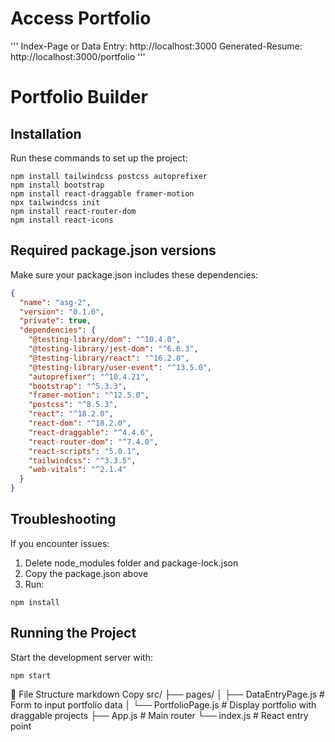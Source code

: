 # Access Portfolio

'''
Index-Page or Data Entry: http://localhost:3000
Generated-Resume: http://localhost:3000/portfolio
'''

# Portfolio Builder

## Installation
Run these commands to set up the project:

```
npm install tailwindcss postcss autoprefixer
npm install bootstrap
npm install react-draggable framer-motion
npx tailwindcss init
npm install react-router-dom
npm install react-icons
```

## Required package.json versions
Make sure your package.json includes these dependencies:

```json
{
  "name": "asg-2",
  "version": "0.1.0",
  "private": true,
  "dependencies": {
    "@testing-library/dom": "^10.4.0",
    "@testing-library/jest-dom": "^6.6.3",
    "@testing-library/react": "^16.2.0",
    "@testing-library/user-event": "^13.5.0",
    "autoprefixer": "^10.4.21",
    "bootstrap": "^5.3.3",
    "framer-motion": "^12.5.0",
    "postcss": "^8.5.3",
    "react": "^18.2.0",
    "react-dom": "^18.2.0",
    "react-draggable": "^4.4.6",
    "react-router-dom": "^7.4.0",
    "react-scripts": "5.0.1",
    "tailwindcss": "^3.3.5",
    "web-vitals": "^2.1.4"
  }
}
```

## Troubleshooting
If you encounter issues:
1. Delete node_modules folder and package-lock.json
2. Copy the package.json above
3. Run:
```
npm install
```

## Running the Project
Start the development server with:
```
npm start
```

📂 File Structure
markdown
Copy
src/
├── pages/
│   ├── DataEntryPage.js  # Form to input portfolio data
│   └── PortfolioPage.js  # Display portfolio with draggable projects
├── App.js               # Main router
└── index.js             # React entry point
